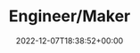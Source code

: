 ---
title: "Engineer/Maker"
permalink: /engineer/
layout: engineer
author_profile: true
date: 2022-12-07T18:38:52+00:00
---